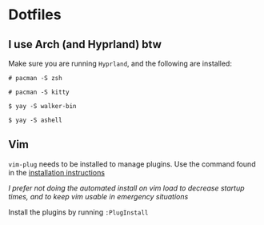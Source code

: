 # Dotfiles

## I use Arch (and Hyprland) btw
Make sure you are running `Hyprland`, and the following are installed:

`# pacman -S zsh`

`# pacman -S kitty`

`$ yay -S walker-bin`

`$ yay -S ashell`



## Vim
`vim-plug` needs to be installed to manage plugins. Use the command found in the [installation instructions
](https://github.com/junegunn/vim-plug?tab=readme-ov-file#unix)

_I prefer not doing the automated install on vim load to decrease startup times, and to keep vim usable in emergency situations_ 

Install the plugins by running `:PlugInstall`


